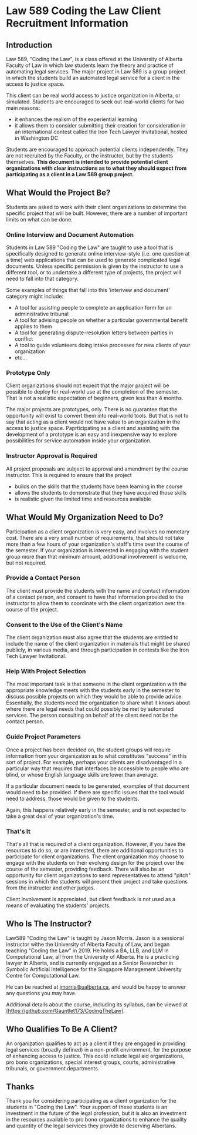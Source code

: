 # Law 589 Coding the Law Client Recruitment Information

## Introduction

Law 589, "Coding the Law", is a class offered at the University of Alberta Faculty of Law
in which law students learn the theory and practice of automating legal services.
The major project in Law 589 is a group project in which the students build an automated legal service
for a client in the access to justice space.

This client can be real world access to justice organization in Alberta, or simulated.
Students are encouraged to seek out real-world clients for two main reasons:

* it enhances the realism of the experiential learning
* it allows them to consider submitting their creation for consideration in an international
  contest called the Iron Tech Lawyer Invitational, hosted in Washington DC
  
Students are encouraged to approach potential clients independently. They are not recruited by
the Faculty, or the instructor, but by the students themselves. **This document is intended to
provide potential client organizations with clear instructions as to what they should expect
from participating as a client in a Law 589 group project.**

## What Would the Project Be?

Students are asked to work with their client organizations to determine the specific project
that will be built. However, there are a number of important limits on what can be done.

### Online Interview and Document Automation

Students in Law 589 "Coding the Law" are taught to use a tool that is specifically designed
to generate online interview-style (i.e. one question at a time) web applications that can
be used to generate complicated legal documents. Unless specific permission is given by
the instructor to use a different tool, or to undertake a different type of projects,
the project will need to fall into that category.

Some examples of things that fall into this 'interivew and document' category might include:

* A tool for assisting people to complete an application form for an administrative tribunal
* A tool for advising people on whether a particular governmental benefit applies to them
* A tool for generating dispute-resolution letters between parties in conflict
* A tool to guide volunteers doing intake processes for new clients of your organization
* etc...

### Prototype Only

Client organizations should not expect that the major project will be possible to deploy
for real-world use at the completion of the semester. That is not a realistic expectation
of beginners, given less than 4 months.

The major projects are prototypes, only. There is no guarantee that the opportunity will
exist to convert them into real-world tools. But that is not to say that acting as a client
would not have value to an organization in the access to justice space. 
Paprticipating as a client and assisting with the development of a prototype is an easy and 
inexpensive way to explore possibilities for service automation inside your organization.

### Instructor Approval is Required

All project proposals are subject to approval and amendment by the course
instructor. This is required to ensure that the project

* builds on the skills that the students have been learning in the course
* allows the students to demonstrate that they have acquired those skills
* is realistic given the limited time and resources available

## What Would My Organization Need to Do?

Participation as a client organization is very easy, and involves no monetary cost.
There are a very small number of requirements,
that should not take more than a few hours of your organization's staff's time over the course
of the semester. If your organization is interested in engaging with the student group more
than that minimum amount, additional involvement is welcome, but not required.

### Provide a Contact Person

The client must provide the students with the name and contact information of a contact
person, and consent to have that information provided to the instructor to allow them
to coordinate with the client organization over the course of the project.

### Consent to the Use of the Client's Name

The client organization must also agree that the students are entitled to include the name
of the client organization in materials that might be shared publicly, in various media, and
through participation in contests like the Iron Tech Lawyer Invitational. 

### Help With Project Selection

The most important task is that someone in the client organization with the appropriate knowledge
meets with the students
early in the semester to discuss possible projects on which they would be able to provide advice.
Essentially, the students need the organization to share what it knows about where there are
legal needs that could possibly be met by automated services. The person consulting on behalf
of the client need not be the contact person.

### Guide Project Parameters

Once a project has been decided on, the student groups will require information from your
organization as to what constitutes "success" in this sort of project. For example, perhaps
your clients are disadvantaged in a particular way that requires that interfaces be
accessible to people who are blind, or whose English language skills are lower than average.

If a particular document needs to be generated, examples of that document would need to be
provided. If there are specific issues that the tool would need to address, those would be
given to the students.

Again, this happens relatively early in the semester, and is not expected to take a great
deal of your organization's time.

### That's It

That's all that is required of a client organization. However, if you have the resources
to do so, or are interested, there are additional opportunities to participate for client
organizations. The client organization may choose to engage with the students on their
evolving design for the project over the course of the semester, providing feedback. There
will also be an opportunity for client organizations to send representatives to attend
"pitch" sessions in which the students will present their project and take questions
from the instructor and other judges.

Client involvement is appreciated, but client feedback is not used as a means of evaluating
the students' projects.

## Who Is The Instructor?

Law589 "Coding the Law" is taught by Jason Morris.
Jason is a sessional instructor withe the University of Alberta Faculty of Law, and began
teaching "Coding the Law" in 2019. He holds a BA, LLB, and LLM in Computational Law,
all from the University of Alberta. He is a practicing lawyer in Alberta, and is
currently engaged as a Senior Researcher in Symbolic Artificial Intelligence for the
Singapore Management University Centre for Computational Law.

He can be reached at jmorris@ualberta.ca, and would be happy to answer any questions you may have.

Additional details about the course, including its syllabus, can be viewed at
[https://github.com/Gauntlet173/CodingTheLaw].

## Who Qualifies To Be A Client?

An organization qualifies to act as a client if they are engaged in providing legal services
(broadly defined) in a non-profit environment, for the purpose of enhancing access to justice.
This could include legal aid organizations, pro bono organizations, special interest groups,
courts, administrative tribunals, or government departments.

## Thanks

Thank you for considering participating as a client organization for the students in
"Coding the Law". Your support of these students is an investment in the future of
the legal profession, but it is also an investment in the resources available to 
pro bono organizations to enhance the quality and quantity of the legal services
they provide to deserving Albertans.
